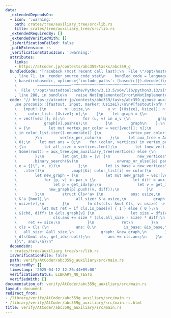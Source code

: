```yaml
---
data:
  _extendedDependsOn:
  - icon: ':warning:'
    path: crates/tree/auxiliary_tree/src/lib.rs
    title: crates/tree/auxiliary_tree/src/lib.rs
  _extendedRequiredBy: []
  _extendedVerifiedWith: []
  _isVerificationFailed: false
  _pathExtension: rs
  _verificationStatusIcon: ':warning:'
  attributes:
    links:
    - https://atcoder.jp/contests/abc359/tasks/abc359_g
  bundledCode: "Traceback (most recent call last):\n  File \"/opt/hostedtoolcache/Python/3.13.5/x64/lib/python3.13/site-packages/onlinejudge_verify/documentation/build.py\"\
    , line 71, in _render_source_code_stat\n    bundled_code = language.bundle(stat.path,\
    \ basedir=basedir, options={'include_paths': [basedir]}).decode()\n          \
    \         ~~~~~~~~~~~~~~~^^^^^^^^^^^^^^^^^^^^^^^^^^^^^^^^^^^^^^^^^^^^^^^^^^^^^^^^^^^^^^^^^^\n\
    \  File \"/opt/hostedtoolcache/Python/3.13.5/x64/lib/python3.13/site-packages/onlinejudge_verify/languages/rust.py\"\
    , line 288, in bundle\n    raise NotImplementedError\nNotImplementedError\n"
  code: "// https://atcoder.jp/contests/abc359/tasks/abc359_g\nuse auxiliary_tree::AuxiliaryTree;\n\
    use proconio::{fastout, input, marker::Usize1};\n\n#[fastout]\nfn main() {\n \
    \   input! {\n        n: usize,\n        u_v: [(Usize1, Usize1); n - 1],\n   \
    \     color_list: [Usize1; n],\n    }\n    let graph = {\n        let mut graph\
    \ = vec![vec![]; n];\n        for (u, v) in u_v {\n            graph[u].push(v);\n\
    \            graph[v].push(u);\n        }\n        graph\n    };\n    let vertex_per_color\
    \ = {\n        let mut vertex_per_color = vec![vec![]; n];\n        for (i, &a)\
    \ in color_list.iter().enumerate() {\n            vertex_per_color[a].push(i);\n\
    \        }\n        vertex_per_color\n    };\n    let aux_tree = AuxiliaryTree::new(&graph,\
    \ 0);\n    let mut ans = 0;\n    for (color, vertices) in vertex_per_color.into_iter().enumerate()\
    \ {\n        let all_size = vertices.len();\n        let (new_vertices, par_v,\
    \ Some(root)) = aux_tree.gen_auxiliary_tree(vertices) else {\n            continue;\n\
    \        };\n        let get_idx = |v| {\n            new_vertices\n         \
    \       .binary_search(&v)\n                .unwrap_or_else(|e| panic!(\"v = {},\
    \ e = {}\", v, e))\n        };\n        let is_base = new_vertices\n         \
    \   .iter()\n            .map(|&i| color_list[i] == color)\n            .collect::<Vec<_>>();\n\
    \        let new_graph = {\n            let mut new_graph = vec![vec![]; new_vertices.len()];\n\
    \            for (p, v) in par_v {\n                let diff = aux_tree.euler_tour.depth[p].abs_diff(aux_tree.euler_tour.depth[v]);\n\
    \                let p = get_idx(p);\n                let v = get_idx(v);\n  \
    \              new_graph[p].push((v, diff));\n            }\n            new_graph\n\
    \        };\n        struct Cls<'a> {\n            ans: usize,\n            is_base:\
    \ &'a [bool],\n            all_size: &'a usize,\n            graph: &'a [Vec<(usize,\
    \ usize)>],\n        }\n        fn dfs(cls: &mut Cls, v: usize) -> usize {\n \
    \           let mut ret = if cls.is_base[v] { 1 } else { 0 };\n            for\
    \ &(chd, diff) in &cls.graph[v] {\n                let size = dfs(cls, chd);\n\
    \                cls.ans += size * (cls.all_size - size) * diff;\n           \
    \     ret += size;\n            }\n            ret\n        }\n        let mut\
    \ cls = Cls {\n            ans: 0,\n            is_base: &is_base,\n         \
    \   all_size: &all_size,\n            graph: &new_graph,\n        };\n       \
    \ dfs(&mut cls, get_idx(root));\n        ans += cls.ans;\n    }\n    println!(\"\
    {}\", ans);\n}\n"
  dependsOn:
  - crates/tree/auxiliary_tree/src/lib.rs
  isVerificationFile: false
  path: verify/AtCoder/abc359g_auxiliary/src/main.rs
  requiredBy: []
  timestamp: '2025-04-12 12:26:44+09:00'
  verificationStatus: LIBRARY_NO_TESTS
  verifiedWith: []
documentation_of: verify/AtCoder/abc359g_auxiliary/src/main.rs
layout: document
redirect_from:
- /library/verify/AtCoder/abc359g_auxiliary/src/main.rs
- /library/verify/AtCoder/abc359g_auxiliary/src/main.rs.html
title: verify/AtCoder/abc359g_auxiliary/src/main.rs
---
```

